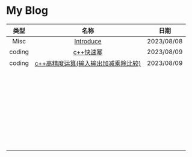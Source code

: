 # My Blog

|  类型  |                             名称                             |    日期    |
| :----: | :----------------------------------------------------------: | :--------: |
|  Misc  | [Introduce](https://lyderwang.github.io/blog/blog/misc/Introduce.html) | 2023/08/08 |
| coding | [c++快速幂](https://lyderwang.github.io/blog/blog/coding/c%2B%2B_quick_pow.md) | 2023/08/09 |
| coding | [c++高精度运算(输入输出加减乘除比较)](https://lyderwang.github.io/blog/blog/coding/c%2B%2B_big_number_calculate.md) | 2023/08/09 |
|        |                             []()                             |            |
|        |                             []()                             |            |
|        |                             []()                             |            |
|        |                             []()                             |            |
|        |                             []()                             |            |
|        |                             []()                             |            |
|        |                             []()                             |            |
|        |                             []()                             |            |
|        |                             []()                             |            |
|        |                                                              |            |
|        |                                                              |            |
|        |                                                              |            |
|        |                                                              |            |
|        |                                                              |            |
|        |                                                              |            |
|        |                                                              |            |
|        |                                                              |            |
|        |                                                              |            |
|        |                                                              |            |
|        |                                                              |            |
|        |                                                              |            |
|        |                                                              |            |
|        |                                                              |            |
|        |                                                              |            |
|        |                                                              |            |
|        |                                                              |            |
|        |                                                              |            |
|        |                                                              |            |
|        |                                                              |            |
|        |                                                              |            |
|        |                                                              |            |
|        |                                                              |            |
|        |                                                              |            |
|        |                                                              |            |
|        |                                                              |            |
|        |                                                              |            |

